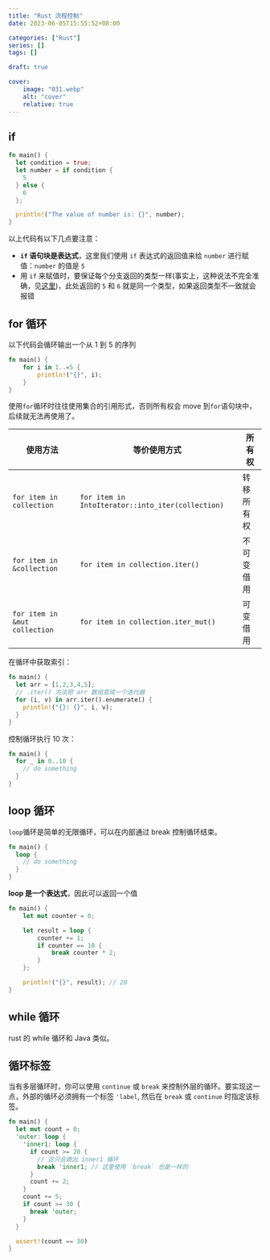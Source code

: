 ```yaml
---
title: "Rust 流程控制"
date: 2023-06-05T15:55:52+08:00

categories: ["Rust"]
series: []
tags: []

draft: true

cover:
    image: "031.webp"
    alt: "cover"
    relative: true
---
```


## if

```rust
fn main() {
  let condition = true;
  let number = if condition {
    5
  } else {
    6
  };

  println!("The value of number is: {}", number);
}
```

以上代码有以下几点要注意：

- **`if` 语句块是表达式**，这里我们使用 `if` 表达式的返回值来给 `number` 进行赋值：`number` 的值是 `5`
- 用 `if` 来赋值时，要保证每个分支返回的类型一样(事实上，这种说法不完全准确，见[这里](https://course.rs/appendix/expressions.html#if表达式))，此处返回的 `5` 和 `6` 就是同一个类型，如果返回类型不一致就会报错

## for 循环

以下代码会循环输出一个从 1 到 5 的序列

```rust
fn main() {
    for i in 1..=5 {
        println!("{}", i);
    }
}
```

使用`for`循环时往往使用集合的引用形式，否则所有权会 move 到`for`语句块中，后续就无法再使用了。

| 使用方法                          | 等价使用方式                                            | 所有权   |
|-------------------------------|---------------------------------------------------|-------|
| `for item in collection`      | `for item in IntoIterator::into_iter(collection)` | 转移所有权 |
| `for item in &collection`     | `for item in collection.iter()`                   | 不可变借用 |
| `for item in &mut collection` | `for item in collection.iter_mut()`               | 可变借用  |

在循环中获取索引：

```rust
fn main() {
  let arr = [1,2,3,4,5];
  // .iter() 方法把 arr 数组变成一个迭代器
  for (i, v) in arr.iter().enumerate() {
    println!("{}: {}", i, v);
  }
}
```

控制循环执行 10 次：

```rust
fn main() {
  for _ in 0..10 {
    // do something
  }
}
```

## loop 循环

`loop`循环是简单的无限循环，可以在内部通过 break 控制循环结束。

```rust
fn main() {
  loop {
    // do something
  }
}
```

**loop 是一个表达式**，因此可以返回一个值

```rust
fn main() {
    let mut counter = 0;

    let result = loop {
        counter += 1;
        if counter == 10 {
            break counter * 2;
        }
    };

    println!("{}", result);	// 20
}
```

## while 循环

rust 的 while 循环和 Java 类似。

## 循环标签

当有多层循环时，你可以使用 `continue` 或 `break` 来控制外层的循环。要实现这一点，外部的循环必须拥有一个标签 `'label`, 然后在 `break` 或 `continue` 时指定该标签。

```rust
fn main() {
  let mut count = 0;
  'outer: loop {
    'inner1: loop {
      if count >= 20 {
        // 这只会跳出 inner1 循环
        break 'inner1; // 这里使用 `break` 也是一样的
      }
      count += 2;
    }
    count += 5;
    if count >= 30 {
      break 'outer;
    }
  }

  assert!(count == 30)
}
```

